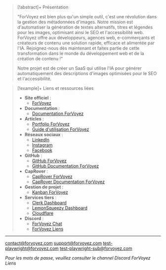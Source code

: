 > [!abstract]+ Présentation
> 
> "ForVoyez est bien plus qu'un simple outil, c'est une révolution dans la gestion des métadonnées d'images. Notre mission est d'automatiser la génération de textes alternatifs, titres et légendes pour les images, optimisant ainsi le SEO et l'accessibilité web. ForVoyez offre aux développeurs, agences web, e-commerçants et créateurs de contenu une solution rapide, efficace et alimentée par l'IA. Rejoignez-nous dès maintenant et faites partie de cette transformation dans le monde du développement web et de la création de contenu !"
> 
> Notre projet est de créer un SaaS qui utilise l'IA pour générer automatiquement des descriptions d'images optimisées pour le SEO et l'accessibilité.

> [!example]+ Liens et ressources liées
> 
> - **Site officiel** : 
>   - [ForVoyez](https://forvoyez.com/)
> - **Documentation** : 
>   - [Documentation ForVoyez](https://doc.forvoyez.com/)
> - **Articles** : 
>   - [Portfolio ForVoyez](https://andy-cinquin.fr/portefolio/forvoyez)
>   - [Guide d'utilisation ForVoyez](https://andy-cinquin.fr/blog/generer-descriptions-images-alt)
> - **Réseaux sociaux** :
>   - [LinkedIn](https://www.linkedin.com/company/forvoyez/)
>   - [Instagram](https://www.instagram.com/forvoyez/)
>   - [Facebook](https://www.facebook.com/profile.php?id=61560832032568)
> - **GitHub** : 
>   - [GitHub ForVoyez](https://github.com/For-Hives/ForVoyez)
>   - [GitHub Documentation ForVoyez](https://github.com/For-Hives/ForVoyez-Doc)
> - **CapRover** :
>   - [CapRover ForVoyez](https://captain.beta.andy-cinquin.fr/#/apps/details/forvoyez)
>   - [CapRover Documentation ForVoyez](https://captain.beta.andy-cinquin.fr/#/apps/details/forvoyez-doc)
> - **Gestion de projet** : 
>   - [Kanban ForVoyez](https://github.com/orgs/For-Hives/projects/5?query=is%3Aopen+sort%3Aupdated-desc)
> - **Services tiers** :
>   - [Clerk Dashboard](https://dashboard.clerk.com/)
>   - [LemonSqueezy Dashboard](https://app.lemonsqueezy.com/dashboard)
>   - [Cloudflare](https://dash.cloudflare.com/83bfc104d4a2e71a5d8210f2364ee9e4/forvoyez.com)
> - **Discord** :
>   - [ForVoyez Chat](https://discord.gg/NpFFMxED2Z)
>   - [ForVoyez Liens](https://discord.gg/aKcrFXDySJ)

---
contact@forvoyez.com
support@forvoyez.com
test-playwright@forvoyez.com
test-playwright-sub@forvoyez.com

*Pour les mots de passe, veuillez consulter le channel Discord ForVoyez Liens*
